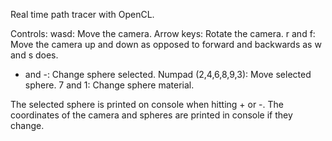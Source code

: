Real time path tracer with OpenCL.

Controls:
wasd: Move the camera.
Arrow keys: Rotate the camera.
r and f: Move the camera up and down as opposed to forward and backwards as w and s does.
+ and -: Change sphere selected.
Numpad (2,4,6,8,9,3): Move selected sphere.
7 and 1: Change sphere material.

The selected sphere is printed on console when hitting + or -.
The coordinates of the camera and spheres are printed in console if they change.

